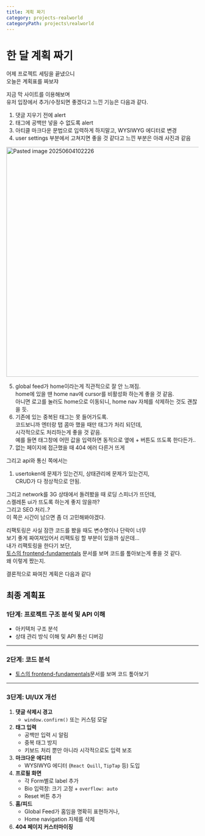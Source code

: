 ```yaml
---
title: 계획 짜기
category: projects-realworld
categoryPath: projects\realworld
---
```

# 한 달 계획 짜기  
어제 프로젝트 세팅을 끝냈으니  
오늘은 계획표를 짜보쟈

지금 막 사이트를 이용해보며   
유저 입장에서 추가/수정되면 좋겠다고 느낀 기능은 다음과 같다.

1. 댓글 지우기 전에 alert  
2. 태그에 공백만 넣을 수 없도록 alert  
3. 아티클 마크다운 문법으로 입력하게 하지말고, WYSIWYG 에디터로 변경  
4. user settings 부분에서 고쳐지면 좋을 것 같다고 느낀 부분은 아래 사진과 같음  

<img src="/images/projects/realworld/Pasted image 20250604102226.png" alt="Pasted image 20250604102226" width="600"> 

5. global feed가 home이라는게 직관적으로 잘 안 느껴짐.  
   home에 있을 땐 home nav에 cursor를 비활성화 하는게 좋을 것 같음.  
   아니면 로고를 눌러도 home으로 이동되니, home nav 자체를 삭제하는 것도 괜찮을 듯.  
6. 기존에 있는 중복된 태그는 못 들어가도록.  
   코드보니까 엔터랑 탭 콤마 했을 때만 태그가 처리 되던데,  
   시각적으로도 처리하는게 좋을 것 같음.  
   예를 들면 태그창에 어떤 값을 입력하면 동적으로 옆에 + 버튼도 뜨도록 한다든가..  
7. 없는 페이지에 접근했을 때 404 에러 다른거 뜨게

그리고 api와 통신 쪽에서는   
1. usertoken에 문제가 있는건지, 상태관리에 문제가 있는건지,  
   CRUD가 다 정상적으로 안됨.

그리고 network를 3G 상태에서 돌려봤을 때 로딩 스피너가 뜨던데,  
스켈레톤 ui가 뜨도록 하는게 좋지 않을까?  
그리고 SEO 처리..?  
이 쪽은 시간이 남으면 좀 더 고민해봐야겠다.

리팩토링은 사실 잠깐 코드를 봤을 때도 변수명이나 단락이 너무  
보기 좋게 짜여져있어서 리팩토링 할 부분이 있을까 싶은데...  
내가 리팩토링을 한다기 보단,  
[토스의 frontend-fundamentals](https://frontend-fundamentals.com/code-quality/code/) 문서를 보며 코드를 톺아보는게 좋을 것 같다.  
왜 이렇게 짰는지.

결론적으로 짜여진 계획은 다음과 같다

## 최종 계획표  
### **1단계: 프로젝트 구조 분석 및 API 이해**  
- 아키텍처 구조 분석  
- 상태 관리 방식 이해 및 API 통신 디버깅  
---  
### **2단계: 코드 분석**  
- [토스의 frontend-fundamentals](https://frontend-fundamentals.com/code-quality/code/)문서를 보며 코드 톺아보기  
---  
### **3단계: UI/UX 개선**
1. **댓글 삭제시 경고**  
    - `window.confirm()` 또는 커스텀 모달  
2. **태그 입력**  
    - 공백만 입력 시 알림  
    - 중복 태그 방지  
    - 키보드 처리 뿐만 아니라 시각적으로도 입력 보조  
3. **마크다운 에디터**  
    - WYSIWYG 에디터 (`React Quill`, `TipTap` 등) 도입  
4. **프로필 화면**  
	- 각 Form별로 label 추가  
    - Bio 입력창: 크기 고정 + `overflow: auto`  
    - Reset 버튼 추가  
5. **홈/피드**  
    - Global Feed가 홈임을 명확히 표현하거나,  
    - Home navigation 자체를 삭제  
6. **404 페이지 커스터마이징**

